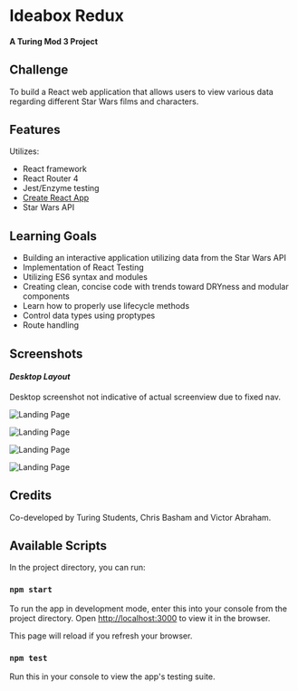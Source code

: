 # Ideabox Redux
#### A Turing Mod 3 Project


## Challenge
To build a React web application that allows users to view various data regarding different Star Wars films and characters.

## Features
Utilizes:
- React framework
- React Router 4
- Jest/Enzyme testing
- [Create React App](https://github.com/facebook/create-react-app)
- Star Wars API


## Learning Goals
- Building an interactive application utilizing data from the Star Wars API
- Implementation of React Testing
- Utilizing ES6 syntax and modules
- Creating clean, concise code with trends toward DRYness and modular components
- Learn how to properly use lifecycle methods
- Control data types using proptypes
- Route handling

## Screenshots
#### *Desktop Layout*

Desktop screenshot not indicative of actual screenview due to fixed nav.

![Landing Page]()

![Landing Page]()

![Landing Page]()

![Landing Page]()


## Credits
Co-developed by Turing Students, Chris Basham and Victor Abraham.

## Available Scripts

In the project directory, you can run:

### `npm start`

To run the app in development mode, enter this into your console from the project directory.
Open [http://localhost:3000](http://localhost:3000) to view it in the browser.

This page will reload if you refresh your browser.

### `npm test`

Run this in your console to view the app's testing suite.
